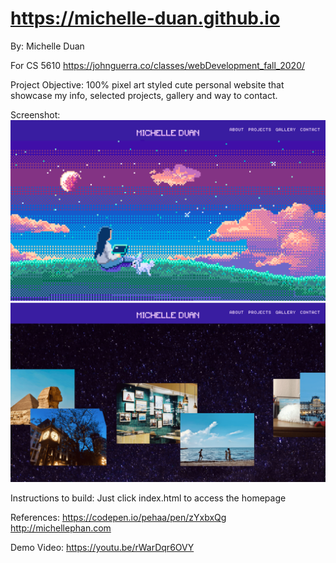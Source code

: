 # https://michelle-duan.github.io

By: Michelle Duan

For CS 5610
https://johnguerra.co/classes/webDevelopment_fall_2020/

Project Objective: 
100% pixel art styled cute personal website that showcase my info, selected projects, gallery and way to contact.

Screenshot:
![](img/homepage.png)
![](img/gallery-page.png)

Instructions to build:
Just click index.html to access the homepage

References:
https://codepen.io/pehaa/pen/zYxbxQg
http://michellephan.com

Demo Video:
https://youtu.be/rWarDqr6OVY
